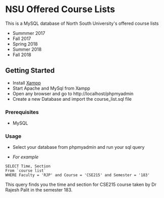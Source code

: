 # NSU Offered Course Lists

This is a MySQL database of North South University's offered course lists

* Summmer 2017
* Fall 2017
* Spring 2018
* Summer 2018
* Fall 2018

## Getting Started

* Install [Xampp](https://www.apachefriends.org/index.html)
* Start Apache and MySql from Xampp
* Open any browser and go to http://localhost/phpmyadmin
* Create a new Database and import the course_list.sql file

### Prerequisites

* MySQL

### Usage

* Select your database from phpmyadmin and run your sql query

* *For example*

```
SELECT Time, Section 
From `course list` 
WHERE Faculty = 'RJP' and Course = 'CSE215' and Semester = '183' 
```
This query finds you the time and section for CSE215 course taken by Dr Rajesh Palit in the semester 183.